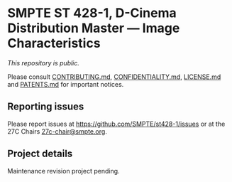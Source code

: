 # SMPTE ST 428-1, D-Cinema Distribution Master — Image Characteristics

_This repository is public._ 

Please consult [CONTRIBUTING.md](./CONTRIBUTING.md), [CONFIDENTIALITY.md](./CONFIDENTIALITY.md), [LICENSE.md](./LICENSE.md) and [PATENTS.md](./PATENTS.md) for important notices.

## Reporting issues

Please report issues at <https://github.com/SMPTE/st428-1/issues> or at the 27C Chairs <27c-chair@smpte.org>.

## Project details

Maintenance revision project pending.
